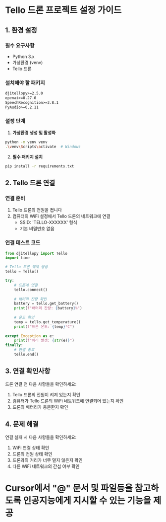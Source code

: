 # Tello 드론 프로젝트 설정 가이드

## 1. 환경 설정

### 필수 요구사항
- Python 3.x
- 가상환경 (venv)
- Tello 드론

### 설치해야 할 패키지
```txt
djitellopy>=2.5.0
openai>=0.27.0
SpeechRecognition>=3.8.1
PyAudio>=0.2.11
```

### 설정 단계

1. **가상환경 생성 및 활성화**
```bash
python -m venv venv
.\venv\Scripts\activate  # Windows
```

2. **필수 패키지 설치**
```bash
pip install -r requirements.txt
```

## 2. Tello 드론 연결

### 연결 준비
1. Tello 드론의 전원을 켭니다
2. 컴퓨터의 WiFi 설정에서 Tello 드론의 네트워크에 연결
   - SSID: 'TELLO-XXXXXX' 형식
   - 기본 비밀번호 없음

### 연결 테스트 코드
```python
from djitellopy import Tello
import time

# Tello 드론 객체 생성
tello = Tello()

try:
    # 드론에 연결
    tello.connect()
    
    # 배터리 잔량 확인
    battery = tello.get_battery()
    print(f"배터리 잔량: {battery}%")
    
    # 온도 확인
    temp = tello.get_temperature()
    print(f"드론 온도: {temp}°C")
    
except Exception as e:
    print(f"에러 발생: {str(e)}")
finally:
    # 연결 종료
    tello.end()
```

## 3. 연결 확인사항

드론 연결 전 다음 사항들을 확인하세요:
1. Tello 드론의 전원이 켜져 있는지 확인
2. 컴퓨터가 Tello 드론의 WiFi 네트워크에 연결되어 있는지 확인
3. 드론의 배터리가 충분한지 확인

## 4. 문제 해결

연결 실패 시 다음 사항들을 확인하세요:
1. WiFi 연결 상태 확인
2. 드론의 전원 상태 확인
3. 드론과의 거리가 너무 멀지 않은지 확인
4. 다른 WiFi 네트워크의 간섭 여부 확인 

# Cursor에서 "@" 문서 및 파일등을 참고하도록 인공지능에게 지시할 수 있는 기능을 제공